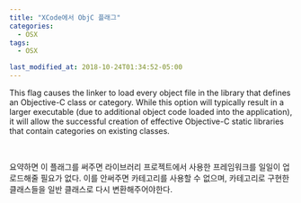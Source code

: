 ```yaml
---
title: "XCode에서 ObjC 플래그"
categories:
  - OSX
tags:
  - OSX

last_modified_at: 2018-10-24T01:34:52-05:00
---
```



This flag causes the linker to load every object file in the library that defines an Objective-C class or category. While this option will typically result in a larger executable (due to additional object code loaded into the application), it will allow the successful creation of effective Objective-C static libraries that contain categories on existing classes.

<br>

요약하면 이 플래그를 써주면 라이브러리 프로젝트에서 사용한 프레임워크를 일일이 업로드해줄 필요가 없다. 이를 안써주면 카테고리를 사용할 수 없으며, 카테고리로 구현한 클래스들을 일반 클래스로 다시 변환해주어야한다. 
